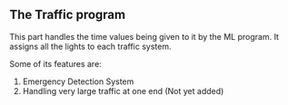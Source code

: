 ## The Traffic program 

This part handles the time values being given to it by the ML program. It assigns all the lights to each traffic system. 

Some of its features are:
1. Emergency Detection System 
2. Handling very large traffic at one end (Not yet added)
